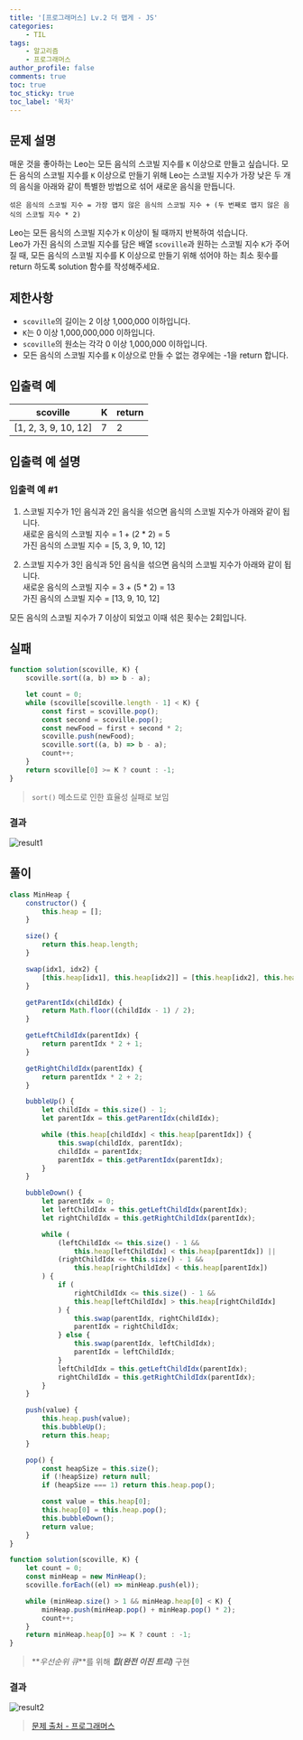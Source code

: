 ```yaml
---
title: '[프로그래머스] Lv.2 더 맵게 - JS'
categories:
    - TIL
tags:
    - 알고리즘
    - 프로그래머스
author_profile: false
comments: true
toc: true
toc_sticky: true
toc_label: '목차'
---
```


## 문제 설명

매운 것을 좋아하는 Leo는 모든 음식의 스코빌 지수를 `K` 이상으로 만들고 싶습니다. 모든 음식의 스코빌 지수를 `K` 이상으로 만들기 위해 Leo는 스코빌 지수가 가장 낮은 두 개의 음식을 아래와 같이 특별한 방법으로 섞어 새로운 음식을 만듭니다.

```
섞은 음식의 스코빌 지수 = 가장 맵지 않은 음식의 스코빌 지수 + (두 번째로 맵지 않은 음식의 스코빌 지수 * 2)
```

Leo는 모든 음식의 스코빌 지수가 `K` 이상이 될 때까지 반복하여 섞습니다.  
Leo가 가진 음식의 스코빌 지수를 담은 배열 `scoville`과 원하는 스코빌 지수 `K`가 주어질 때, 모든 음식의 스코빌 지수를 K 이상으로 만들기 위해 섞어야 하는 최소 횟수를 return 하도록 solution 함수를 작성해주세요.

## 제한사항

-   `scoville`의 길이는 2 이상 1,000,000 이하입니다.
-   `K`는 0 이상 1,000,000,000 이하입니다.
-   `scoville`의 원소는 각각 0 이상 1,000,000 이하입니다.
-   모든 음식의 스코빌 지수를 `K` 이상으로 만들 수 없는 경우에는 -1을 return 합니다.

## 입출력 예

| scoville             | K   | return |
| -------------------- | --- | ------ |
| [1, 2, 3, 9, 10, 12] | 7   | 2      |

## 입출력 예 설명

### 입출력 예 #1

1. 스코빌 지수가 1인 음식과 2인 음식을 섞으면 음식의 스코빌 지수가 아래와 같이 됩니다.  
   새로운 음식의 스코빌 지수 = 1 + (2 \* 2) = 5  
   가진 음식의 스코빌 지수 = [5, 3, 9, 10, 12]

2. 스코빌 지수가 3인 음식과 5인 음식을 섞으면 음식의 스코빌 지수가 아래와 같이 됩니다.  
   새로운 음식의 스코빌 지수 = 3 + (5 \* 2) = 13  
   가진 음식의 스코빌 지수 = [13, 9, 10, 12]

모든 음식의 스코빌 지수가 7 이상이 되었고 이때 섞은 횟수는 2회입니다.

## 실패

```javascript
function solution(scoville, K) {
    scoville.sort((a, b) => b - a);

    let count = 0;
    while (scoville[scoville.length - 1] < K) {
        const first = scoville.pop();
        const second = scoville.pop();
        const newFood = first + second * 2;
        scoville.push(newFood);
        scoville.sort((a, b) => b - a);
        count++;
    }
    return scoville[0] >= K ? count : -1;
}
```

> `sort()` 메소드로 인한 효율성 실패로 보임

### 결과

![result1](/assets/images/2024/01/01/algorithm-115-result1.png)

## 풀이

```javascript
class MinHeap {
    constructor() {
        this.heap = [];
    }

    size() {
        return this.heap.length;
    }

    swap(idx1, idx2) {
        [this.heap[idx1], this.heap[idx2]] = [this.heap[idx2], this.heap[idx1]];
    }

    getParentIdx(childIdx) {
        return Math.floor((childIdx - 1) / 2);
    }

    getLeftChildIdx(parentIdx) {
        return parentIdx * 2 + 1;
    }

    getRightChildIdx(parentIdx) {
        return parentIdx * 2 + 2;
    }

    bubbleUp() {
        let childIdx = this.size() - 1;
        let parentIdx = this.getParentIdx(childIdx);

        while (this.heap[childIdx] < this.heap[parentIdx]) {
            this.swap(childIdx, parentIdx);
            childIdx = parentIdx;
            parentIdx = this.getParentIdx(parentIdx);
        }
    }

    bubbleDown() {
        let parentIdx = 0;
        let leftChildIdx = this.getLeftChildIdx(parentIdx);
        let rightChildIdx = this.getRightChildIdx(parentIdx);

        while (
            (leftChildIdx <= this.size() - 1 &&
                this.heap[leftChildIdx] < this.heap[parentIdx]) ||
            (rightChildIdx <= this.size() - 1 &&
                this.heap[rightChildIdx] < this.heap[parentIdx])
        ) {
            if (
                rightChildIdx <= this.size() - 1 &&
                this.heap[leftChildIdx] > this.heap[rightChildIdx]
            ) {
                this.swap(parentIdx, rightChildIdx);
                parentIdx = rightChildIdx;
            } else {
                this.swap(parentIdx, leftChildIdx);
                parentIdx = leftChildIdx;
            }
            leftChildIdx = this.getLeftChildIdx(parentIdx);
            rightChildIdx = this.getRightChildIdx(parentIdx);
        }
    }

    push(value) {
        this.heap.push(value);
        this.bubbleUp();
        return this.heap;
    }

    pop() {
        const heapSize = this.size();
        if (!heapSize) return null;
        if (heapSize === 1) return this.heap.pop();

        const value = this.heap[0];
        this.heap[0] = this.heap.pop();
        this.bubbleDown();
        return value;
    }
}

function solution(scoville, K) {
    let count = 0;
    const minHeap = new MinHeap();
    scoville.forEach((el) => minHeap.push(el));

    while (minHeap.size() > 1 && minHeap.heap[0] < K) {
        minHeap.push(minHeap.pop() + minHeap.pop() * 2);
        count++;
    }
    return minHeap.heap[0] >= K ? count : -1;
}
```

> **_우선순위 큐_**를 위해 **_힙(완전 이진 트리)_** 구현

### 결과

![result2](/assets/images/2024/01/01/algorithm-115-result2.png)

> [문제 출처 - 프로그래머스](https://school.programmers.co.kr/learn/courses/30/lessons/42626)
